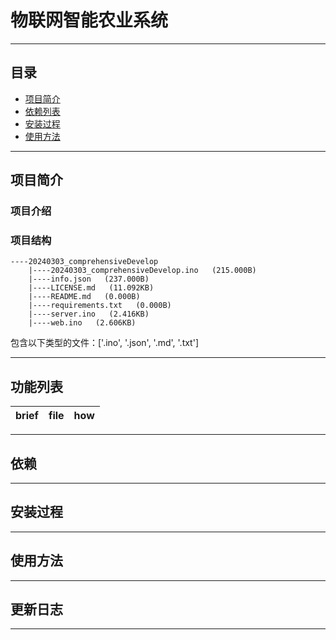 # 物联网智能农业系统
***
## 目录
- [项目简介](#项目简介)
- [依赖列表](#依赖列表)
- [安装过程](#安装过程)
- [使用方法](#使用方法)

***
## 项目简介

### 项目介绍

### 项目结构
``` shell
----20240303_comprehensiveDevelop
    |----20240303_comprehensiveDevelop.ino   (215.000B)
    |----info.json   (237.000B)
    |----LICENSE.md   (11.092KB)
    |----README.md   (0.000B)
    |----requirements.txt   (0.000B)
    |----server.ino   (2.416KB)
    |----web.ino   (2.606KB)
```
包含以下类型的文件：['.ino', '.json', '.md', '.txt']

***
## 功能列表
|brief|file|how|
|:-:|:-:|:-:|

***
## 依赖

***
## 安装过程

***
## 使用方法

***
## 更新日志

***
